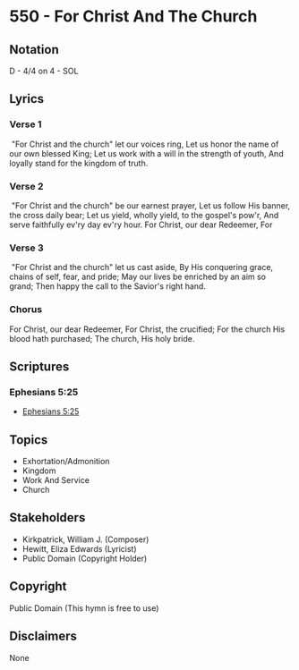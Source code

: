 # 550 - For Christ And The Church

## Notation

D - 4/4 on 4 - SOL

## Lyrics

### Verse 1

 "For Christ and the church" let our voices ring, Let us honor the name of our own blessed King; Let us work with a will  in the strength of youth, And loyally stand for the kingdom of truth.

### Verse 2

 "For Christ and the church" be our earnest prayer, Let us follow His banner, the cross daily bear; Let us yield, wholly yield, to the gospel's pow'r, And serve faithfully ev'ry day ev'ry hour. For Christ, our dear Redeemer, For

### Verse 3

 "For Christ and the church" let us cast aside, By His conquering grace, chains of self, fear, and pride; May our lives be enriched by an aim so grand; Then happy the call to the Savior's right hand. 

### Chorus

For Christ, our dear Redeemer, For Christ, the crucified; For the church His blood hath purchased; The church, His holy bride. 


## Scriptures

### Ephesians 5:25

- [Ephesians 5:25](https://www.biblegateway.com/passage/?search=Ephesians%205%3A25)


## Topics

- Exhortation/Admonition
- Kingdom
- Work And Service
- Church

## Stakeholders

- Kirkpatrick, William J. (Composer)
- Hewitt, Eliza Edwards (Lyricist)
- Public Domain (Copyright Holder)

## Copyright

Public Domain
(This hymn is free to use)

## Disclaimers

None

